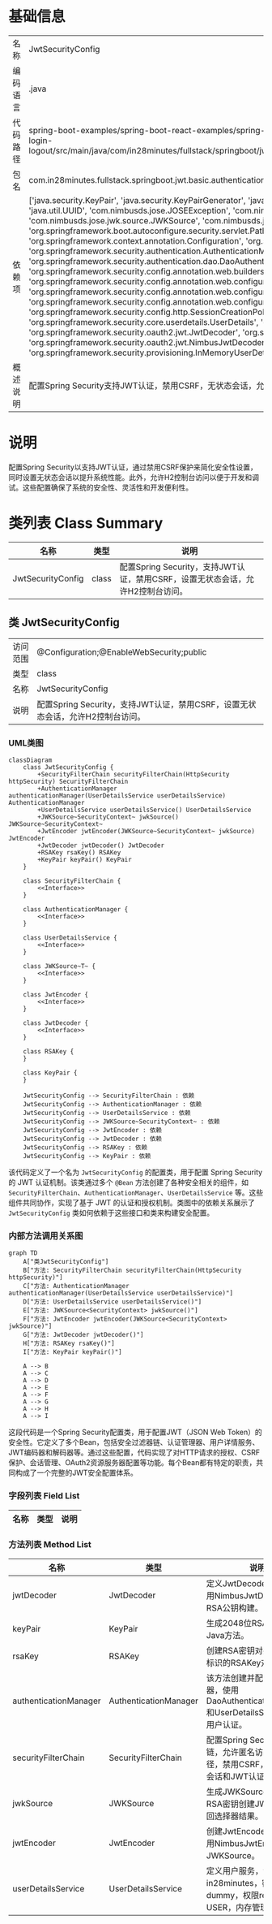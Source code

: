 # 基础信息

|      |      |
|------|------|
| 名称 | JwtSecurityConfig |
| 编码语言 | .java |
| 代码路径 | spring-boot-examples/spring-boot-react-examples/spring-boot-react-jwt-auth-login-logout/backend-spring-boot-react-jwt-auth-login-logout/src/main/java/com/in28minutes/fullstack/springboot/jwt/basic/authentication/springbootjwtauthloginlogout/jwt/JwtSecurityConfig.java |
| 包名 | com.in28minutes.fullstack.springboot.jwt.basic.authentication.springbootjwtauthloginlogout.jwt |
| 依赖项 | ['java.security.KeyPair', 'java.security.KeyPairGenerator', 'java.security.interfaces.RSAPrivateKey', 'java.security.interfaces.RSAPublicKey', 'java.util.UUID', 'com.nimbusds.jose.JOSEException', 'com.nimbusds.jose.jwk.JWKSet', 'com.nimbusds.jose.jwk.RSAKey', 'com.nimbusds.jose.jwk.source.JWKSource', 'com.nimbusds.jose.proc.SecurityContext', 'org.springframework.boot.autoconfigure.security.servlet.PathRequest', 'org.springframework.context.annotation.Bean', 'org.springframework.context.annotation.Configuration', 'org.springframework.http.HttpMethod', 'org.springframework.security.authentication.AuthenticationManager', 'org.springframework.security.authentication.ProviderManager', 'org.springframework.security.authentication.dao.DaoAuthenticationProvider', 'org.springframework.security.config.Customizer', 'org.springframework.security.config.annotation.web.builders.HttpSecurity', 'org.springframework.security.config.annotation.web.configuration.EnableWebSecurity', 'org.springframework.security.config.annotation.web.configurers.AbstractHttpConfigurer', 'org.springframework.security.config.annotation.web.configurers.oauth2.server.resource.OAuth2ResourceServerConfigurer', 'org.springframework.security.config.http.SessionCreationPolicy', 'org.springframework.security.core.userdetails.User', 'org.springframework.security.core.userdetails.UserDetails', 'org.springframework.security.core.userdetails.UserDetailsService', 'org.springframework.security.oauth2.jwt.JwtDecoder', 'org.springframework.security.oauth2.jwt.JwtEncoder', 'org.springframework.security.oauth2.jwt.NimbusJwtDecoder', 'org.springframework.security.oauth2.jwt.NimbusJwtEncoder', 'org.springframework.security.provisioning.InMemoryUserDetailsManager', 'org.springframework.security.web.SecurityFilterChain'] |
| 概述说明 | 配置Spring Security支持JWT认证，禁用CSRF，无状态会话，允许H2控制台访问。 |

# 说明

配置Spring Security以支持JWT认证，通过禁用CSRF保护来简化安全性设置，同时设置无状态会话以提升系统性能。此外，允许H2控制台访问以便于开发和调试。这些配置确保了系统的安全性、灵活性和开发便利性。

# 类列表 Class Summary

| 名称   | 类型  | 说明 |
|-------|------|-------------|
| JwtSecurityConfig | class | 配置Spring Security，支持JWT认证，禁用CSRF，设置无状态会话，允许H2控制台访问。 |



## 类 JwtSecurityConfig

|      |      |
|------|------|
| 访问范围 | @Configuration;@EnableWebSecurity;public |
| 类型 | class |
| 名称 | JwtSecurityConfig |
| 说明 | 配置Spring Security，支持JWT认证，禁用CSRF，设置无状态会话，允许H2控制台访问。 |


### UML类图

```mermaid
classDiagram
    class JwtSecurityConfig {
        +SecurityFilterChain securityFilterChain(HttpSecurity httpSecurity) SecurityFilterChain
        +AuthenticationManager authenticationManager(UserDetailsService userDetailsService) AuthenticationManager
        +UserDetailsService userDetailsService() UserDetailsService
        +JWKSource~SecurityContext~ jwkSource() JWKSource~SecurityContext~
        +JwtEncoder jwtEncoder(JWKSource~SecurityContext~ jwkSource) JwtEncoder
        +JwtDecoder jwtDecoder() JwtDecoder
        +RSAKey rsaKey() RSAKey
        +KeyPair keyPair() KeyPair
    }

    class SecurityFilterChain {
        <<Interface>>
    }

    class AuthenticationManager {
        <<Interface>>
    }

    class UserDetailsService {
        <<Interface>>
    }

    class JWKSource~T~ {
        <<Interface>>
    }

    class JwtEncoder {
        <<Interface>>
    }

    class JwtDecoder {
        <<Interface>>
    }

    class RSAKey {
    }

    class KeyPair {
    }

    JwtSecurityConfig --> SecurityFilterChain : 依赖
    JwtSecurityConfig --> AuthenticationManager : 依赖
    JwtSecurityConfig --> UserDetailsService : 依赖
    JwtSecurityConfig --> JWKSource~SecurityContext~ : 依赖
    JwtSecurityConfig --> JwtEncoder : 依赖
    JwtSecurityConfig --> JwtDecoder : 依赖
    JwtSecurityConfig --> RSAKey : 依赖
    JwtSecurityConfig --> KeyPair : 依赖
```

该代码定义了一个名为 `JwtSecurityConfig` 的配置类，用于配置 Spring Security 的 JWT 认证机制。该类通过多个 `@Bean` 方法创建了各种安全相关的组件，如 `SecurityFilterChain`、`AuthenticationManager`、`UserDetailsService` 等。这些组件共同协作，实现了基于 JWT 的认证和授权机制。类图中的依赖关系展示了 `JwtSecurityConfig` 类如何依赖于这些接口和类来构建安全配置。


### 内部方法调用关系图

```mermaid
graph TD
    A["类JwtSecurityConfig"]
    B["方法: SecurityFilterChain securityFilterChain(HttpSecurity httpSecurity)"]
    C["方法: AuthenticationManager authenticationManager(UserDetailsService userDetailsService)"]
    D["方法: UserDetailsService userDetailsService()"]
    E["方法: JWKSource<SecurityContext> jwkSource()"]
    F["方法: JwtEncoder jwtEncoder(JWKSource<SecurityContext> jwkSource)"]
    G["方法: JwtDecoder jwtDecoder()"]
    H["方法: RSAKey rsaKey()"]
    I["方法: KeyPair keyPair()"]

    A --> B
    A --> C
    A --> D
    A --> E
    A --> F
    A --> G
    A --> H
    A --> I
```

这段代码是一个Spring Security配置类，用于配置JWT（JSON Web Token）的安全性。它定义了多个Bean，包括安全过滤器链、认证管理器、用户详情服务、JWT编码器和解码器等。通过这些配置，代码实现了对HTTP请求的授权、CSRF保护、会话管理、OAuth2资源服务器配置等功能。每个Bean都有特定的职责，共同构成了一个完整的JWT安全配置体系。

### 字段列表 Field List

| 名称  | 类型  | 说明 |
|-------|-------|------|

### 方法列表 Method List

| 名称  | 类型  | 说明 |
|-------|-------|------|
| jwtDecoder | JwtDecoder | 定义JwtDecoder Bean，使用NimbusJwtDecoder和RSA公钥构建。 |
| keyPair | KeyPair | 生成2048位RSA密钥对的Java方法。 |
| rsaKey | RSAKey | 创建RSA密钥对并生成唯一标识的RSAKey对象。 |
| authenticationManager | AuthenticationManager | 该方法创建并配置认证管理器，使用DaoAuthenticationProvider和UserDetailsService进行用户认证。 |
| securityFilterChain | SecurityFilterChain | 配置Spring Security过滤器链，允许匿名访问特定路径，禁用CSRF，使用无状态会话和JWT认证。 |
| jwkSource | JWKSource<SecurityContext> | 生成JWKSource方法，使用RSA密钥创建JWKSet并返回选择器结果。 |
| jwtEncoder | JwtEncoder | 创建JwtEncoder实例，使用NimbusJwtEncoder和JWKSource。 |
| userDetailsService | UserDetailsService | 定义用户服务，创建用户in28minutes，密码dummy，权限read，角色USER，内存管理。 |




